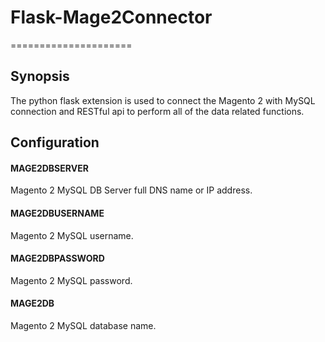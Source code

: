 # Flask-Mage2Connector
=====================

## Synopsis
The python flask extension is used to connect the Magento 2 with MySQL connection and RESTful api to perform all of the data related functions.

## Configuration

#### MAGE2DBSERVER
Magento 2 MySQL DB Server full DNS name or IP address.

#### MAGE2DBUSERNAME
Magento 2 MySQL username.

#### MAGE2DBPASSWORD
Magento 2 MySQL password.

#### MAGE2DB
Magento 2 MySQL database name.
